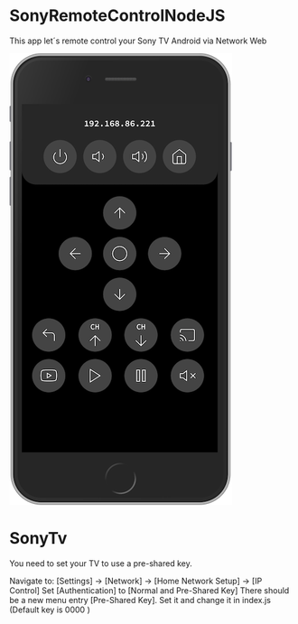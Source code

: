 # SonyRemoteControlNodeJS
This app let´s remote control your Sony TV Android via Network Web

![WebApp Remote Control](https://github.com/BlakePro/SonyRemoteControlNodeJS/blob/master/static/exampleapp2.png?raw=true)

# SonyTv
You need to set your TV to use a pre-shared key.

Navigate to: [Settings] → [Network] → [Home Network Setup] → [IP Control]
Set [Authentication] to [Normal and Pre-Shared Key]
There should be a new menu entry [Pre-Shared Key]. Set it and change it in index.js (Default key is 0000 )

